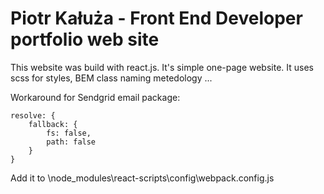 # Piotr Kałuża - Front End Developer portfolio web site

This website was build with react.js.
It's simple one-page website.
It uses scss for styles, BEM class naming metedology
...

Workaround for Sendgrid email package:
```
resolve: {
    fallback: {
        fs: false,
        path: false
    }
}
```
Add it to \node_modules\react-scripts\config\webpack.config.js